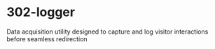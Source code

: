 # 302-logger
Data acquisition utility designed to capture and log visitor interactions before seamless redirection
